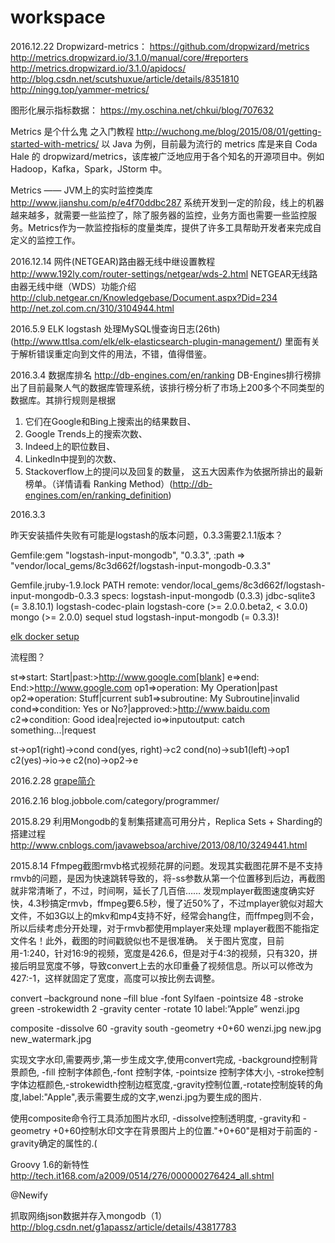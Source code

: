 # workspace

2016.12.22
Dropwizard-metrics：
https://github.com/dropwizard/metrics
http://metrics.dropwizard.io/3.1.0/manual/core/#reporters
http://metrics.dropwizard.io/3.1.0/apidocs/
http://blog.csdn.net/scutshuxue/article/details/8351810
http://ningg.top/yammer-metrics/

图形化展示指标数据：
https://my.oschina.net/chkui/blog/707632

Metrics 是个什么鬼 之入门教程
http://wuchong.me/blog/2015/08/01/getting-started-with-metrics/
以 Java 为例，目前最为流行的 metrics 库是来自 Coda Hale 的 dropwizard/metrics，该库被广泛地应用于各个知名的开源项目中。例如 Hadoop，Kafka，Spark，JStorm 中。

Metrics —— JVM上的实时监控类库
http://www.jianshu.com/p/e4f70ddbc287
系统开发到一定的阶段，线上的机器越来越多，就需要一些监控了，除了服务器的监控，业务方面也需要一些监控服务。Metrics作为一款监控指标的度量类库，提供了许多工具帮助开发者来完成自定义的监控工作。



2016.12.14
网件(NETGEAR)路由器无线中继设置教程
http://www.192ly.com/router-settings/netgear/wds-2.html
NETGEAR无线路由器无线中继（WDS）功能介绍
http://club.netgear.cn/Knowledgebase/Document.aspx?Did=234
http://net.zol.com.cn/310/3104944.html

2016.5.9
ELK logstash 处理MySQL慢查询日志(26th)(http://www.ttlsa.com/elk/elk-elasticsearch-plugin-management/)
里面有关于解析错误重定向到文件的用法，不错，值得借鉴。



2016.3.4
数据库排名 
http://db-engines.com/en/ranking
DB-Engines排行榜排出了目前最聚人气的数据库管理系统，该排行榜分析了市场上200多个不同类型的数据库。其排行规则是根据
1. 它们在Google和Bing上搜索出的结果数目、
2. Google Trends上的搜索次数、
2. Indeed上的职位数目、
3. LinkedIn中提到的次数、
4. Stackoverflow上的提问以及回复的数量，
这五大因素作为依据所排出的最新榜单。（详情请看 Ranking Method）(http://db-engines.com/en/ranking_definition)

2016.3.3

昨天安装插件失败有可能是logstash的版本问题，0.3.3需要2.1.1版本？

Gemfile:gem "logstash-input-mongodb", "0.3.3", :path => "vendor/local_gems/8c3d662f/logstash-input-mongodb-0.3.3"

Gemfile.jruby-1.9.lock
PATH
  remote: vendor/local_gems/8c3d662f/logstash-input-mongodb-0.3.3
  specs:
    logstash-input-mongodb (0.3.3)
      jdbc-sqlite3 (= 3.8.10.1)
      logstash-codec-plain
      logstash-core (>= 2.0.0.beta2, < 3.0.0)
      mongo (>= 2.0.0)
      sequel
      stud
  logstash-input-mongodb (= 0.3.3)!      

[elk docker setup](https://github.com/elastic/examples/tree/master/ELK_docker_setup)

流程图？

st=>start: Start|past:>http://www.google.com[blank]
e=>end: End:>http://www.google.com
op1=>operation: My Operation|past
op2=>operation: Stuff|current
sub1=>subroutine: My Subroutine|invalid
cond=>condition: Yes 
or No?|approved:>http://www.baidu.com
c2=>condition: Good idea|rejected
io=>inputoutput: catch something...|request

st->op1(right)->cond
cond(yes, right)->c2
cond(no)->sub1(left)->op1
c2(yes)->io->e
c2(no)->op2->e

2016.2.28
[grape简介](http://ifeve.com/groovy-grape/)

2016.2.16
blog.jobbole.com/category/programmer/


2015.8.29
利用Mongodb的复制集搭建高可用分片，Replica Sets + Sharding的搭建过程
http://www.cnblogs.com/javawebsoa/archive/2013/08/10/3249441.html

2015.8.14
Ffmpeg截图rmvb格式视频花屏的问题。发现其实截图花屏不是不支持rmvb的问题，是因为快速跳转导致的，将-ss参数从第一个位置移到后边，再截图就非常清晰了，不过，时间啊，延长了几百倍……
发现mplayer截图速度确实好快，4.3秒搞定rmvb，ffmpeg要6.5秒，慢了近50%了，不过mplayer貌似对超大文件，不如3G以上的mkv和mp4支持不好，经常会hang住，而ffmpeg则不会，所以后续考虑分开处理，对于rmvb都使用mplayer来处理
mplayer截图不能指定文件名！此外，截图的时间戳貌似也不是很准确。
关于图片宽度，目前用-1:240，针对16:9的视频，宽度是426.6，但是对于4:3的视频，只有320，拼接后明显宽度不够，导致convert上去的水印重叠了视频信息。所以可以修改为427:-1，这样就固定了宽度，高度可以按比例去调整。

convert –background none –fill  blue  -font  Sylfaen  -pointsize 48    -stroke green    -strokewidth  2  -gravity center  -rotate 10  label:”Apple” wenzi.jpg

composite  -dissolve 60  -gravity south  -geometry +0+60  wenzi.jpg new.jpg  new_watermark.jpg

   实现文字水印,需要两步,第一步生成文字,使用convert完成, -background控制背景颜色, -fill 控制字体颜色,-font 控制字体, -pointsize 控制字体大小, -stroke控制字体边框颜色,-strokewidth控制边框宽度,-gravity控制位置,-rotate控制旋转的角度,label:"Apple",表示需要生成的文字,wenzi.jpg为要生成的图片.

   使用composite命令行工具添加图片水印, -dissolve控制透明度, -gravity和 -geometry +0+60控制水印文字在背景图片上的位置."+0+60"是相对于前面的 -gravity确定的属性的.(


Groovy 1.6的新特性
http://tech.it168.com/a2009/0514/276/000000276424_all.shtml

@Newify

抓取网络json数据并存入mongodb（1）
http://blog.csdn.net/g1apassz/article/details/43817783

